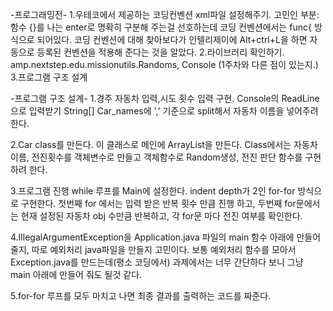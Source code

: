 
-프로그래밍전-
1.우테코에서 제공하는 코딩컨벤션 xml파일 설정해주기.
    고민인 부분: 함수 {}를 나는 enter로 명확히 구분해 주는걸 선호하는데 코딩 컨벤션에서는 func{ 방식으로 되어있다.
    코딩 컨벤션에 대해 찾아보다가 인텔리제이에 Alt+ctrl+L을 하면 자동으로 등록된 컨벤션을 적용해 준다는 것을 알았다.
2.라이브러리 확인하기. amp.nextstep.edu.missionutils.Randoms, Console (1주차와 다른 점이 있는지.)
3.프로그램 구조 설계

-프로그램 구조 설계-
1.경주 자동차 입력,시도 횟수 입력 구현. Console의 ReadLine으로 입력받기
    String[] Car_names에 ',' 기준으로 split해서 자동차 이름을 넣어주려 한다.

2.Car class를 만든다. 이 클래스로 메인에 ArrayList<Car>을 만든다.
    Class에서는 자동차이름, 전진횟수를 객체변수로 만들고
    객체함수로 Random생성, 전진 판단 함수를 구현하려 한다.

3.프로그램 진행 while 루프를 Main에 설정한다.
    indent depth가 2인 for-for 방식으로 구현한다.
    첫번째 for 에서는 입력 받은 반복 횟수 만큼 진행 하고,
    두번째 for문에서는 현재 설정된 자동차 obj 수만큼 반복하고, 각 for문 마다 전진 여부를 확인한다.

4.IllegalArgumentException을 Application.java 파일의 main 함수 아래에 만들어 줄지, 따로 예외처리 java파일을 만들지 고민이다.
    보통 예외처리 함수를 모아서 Exception.java를 만드는데(평소 코딩에서) 과제에서는 너무 간단하다 보니 그냥 main 아래에 만들어 줘도 될것 같다.

5.for-for 루프를 모두 마치고 나면 최종 결과를 출력하는 코드를 짜준다.


